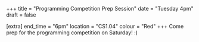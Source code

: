 +++
title = "Programming Competition Prep Session"
date = "Tuesday 4pm"
draft = false

[extra]
end_time = "6pm"
location = "CS1.04"
colour = "Red"
+++
Come prep for the programming competition on Saturday! :)
